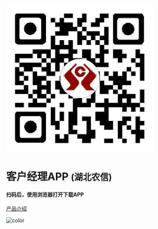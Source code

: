 <!-- _coverpage.md -->
<!-- background image -->
![](_media/khjlappsd.png)

# 客户经理APP <small>(湖北农信)</small>
#### 扫码后，使用浏览器打开下载APP

[产品介绍](about)

<!-- background color -->
![color](#eeeeee)


